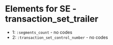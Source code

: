 # Elements for SE - transaction_set_trailer
* 1: `:segments_count` - no codes
* 2: `:transaction_set_control_number` - no codes
